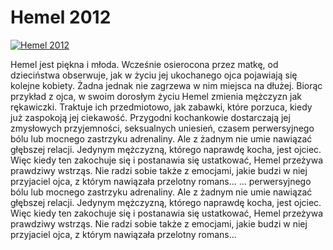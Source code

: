 Hemel 2012 
=============
[![Hemel 2012 ](http://vidos.pl/images/player.gif)](http://vidos.pl/hemel-2012)

 Hemel jest piękna i młoda. Wcześnie osierocona przez matkę, od dzieciństwa obserwuje, jak w życiu jej ukochanego ojca pojawiają się kolejne kobiety. Żadna jednak nie zagrzewa w nim miejsca na dłużej. Biorąc przykład z ojca, w swoim dorosłym życiu Hemel zmienia mężczyzn jak rękawiczki. Traktuje ich przedmiotowo, jak zabawki, które porzuca, kiedy już zaspokoją jej ciekawość. Przygodni kochankowie dostarczają jej zmysłowych przyjemności, seksualnych uniesień, czasem perwersyjnego bólu lub mocnego zastrzyku adrenaliny. Ale z żadnym nie umie nawiązać głębszej relacji. Jedynym mężczyzną, którego naprawdę kocha, jest ojciec. Więc kiedy ten zakochuje się i postanawia się ustatkować, Hemel przeżywa prawdziwy wstrząs. Nie radzi sobie także z emocjami, jakie budzi w niej przyjaciel ojca, z którym nawiązała przelotny romans...   ... perwersyjnego bólu lub mocnego zastrzyku adrenaliny. Ale z żadnym nie umie nawiązać głębszej relacji. Jedynym mężczyzną, którego naprawdę kocha, jest ojciec. Więc kiedy ten zakochuje się i postanawia się ustatkować, Hemel przeżywa prawdziwy wstrząs. Nie radzi sobie także z emocjami, jakie budzi w niej przyjaciel ojca, z którym nawiązała przelotny romans...
